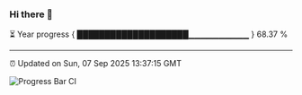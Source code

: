 ### Hi there 👋

⏳ Year progress { ████████████████████▁▁▁▁▁▁▁▁▁▁ } 68.37 %

---

⏰ Updated on Sun, 07 Sep 2025 13:37:15 GMT

![Progress Bar CI](https://github.com/IshwaranRudhara/GIT-ACTION/workflows/Progress%20Bar%20CI/badge.svg)
